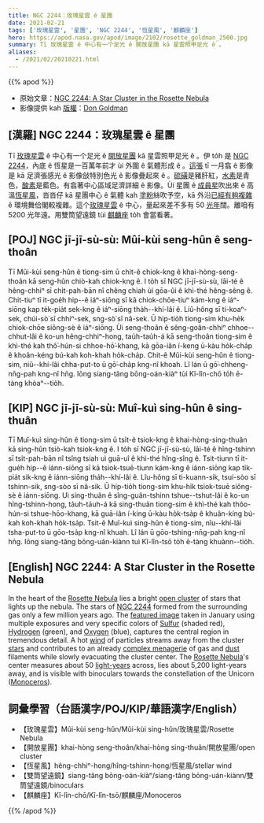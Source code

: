 ```yaml
---
title: NGC 2244：玫瑰星雲 ê 星團
date: 2021-02-21
tags: ['玫瑰星雲', '星團', 'NGC 2244', '恆星風', '麒麟座']
hero: https://apod.nasa.gov/apod/image/2102/rosette_goldman_2500.jpg
summary: Tī 玫瑰星雲 ê 中心有一个足光 ê 開放星團 kā 星雲照甲足光 ê 。
aliases:
  - /2021/02/20210221.html
---
```


{{% apod %}}

- 原始文章：[NGC 2244: A Star Cluster in the Rosette Nebula](https://apod.nasa.gov/apod/ap210221.html)
- 影像提供 kah [版權](https://apod.nasa.gov/apod/lib/about_apod.html#srapply)：[Don Goldman](https://www.astrodonimaging.com/)

## [漢羅] NGC 2244：玫瑰星雲 ê 星團

Tī [玫瑰星雲](https://apod.tw/daily/20210214/) ê 中心有一个足光 ê [開放星團](https://en.wikipedia.org/wiki/Open_cluster) kā 星雲照甲足光 ê 。伊 to̍h 是 [NGC 2244](https://www.youtube.com/watch?v=rQ4n2HjppWo)，內底 ê 恆星是一百萬年前才 ùi 外圍 ê 氣體形成 ê 。[這張](https://astrodonimaging.com/gallery/in-the-heart-of-the-rosette/) tī 一月翕 ê 影像是 kā 足濟張感光 ê 影像敆特別色光 ê 影像疊起來 ê 。[硫磺](https://periodic.lanl.gov/16.shtml)是豬肝紅，[水素](https://periodic.lanl.gov/1.shtml)是青色，[酸素](https://periodic.lanl.gov/8.shtml)是藍色。有翕著中心區域足濟詳細 ê 影像。Ùi 星團 ê [成員星](https://science.nasa.gov/astrophysics/focus-areas/how-do-stars-form-and-evolve)吹出來 ê 高溫[恆星風](https://pwg.gsfc.nasa.gov/Education/wsolwind.html)，沓沓仔 kā 星團中心 ê 氣體 kah [塗粉](http://nedwww.ipac.caltech.edu/level5/Mathis/Mathis1.html)絲吹予空，kā 外沿[已經有夠複雜](https://assets3.thrillist.com/v1/image/2499821/414x310/scale;jpeg_quality=65.jpg) ê 環境舞佮閣較複雜。這个[玫瑰星雲](https://apod.tw/daily/20210214/) ê 中心，量起來差不多有 50 [光年](https://chandra.harvard.edu/photo/cosmic_distance.html)闊。離咱有 5200 光年遠。用雙筒望遠鏡 tùi [麒麟座](https://en.wikipedia.org/wiki/Monoceros) to̍h 會當看著。

## [POJ] NGC jī-jī-sù-sù: Mûi-kùi seng-hûn ê seng-thoân

Tī Mûi-kùi seng-hûn ê tiong-sim ū chi̍t-ê chiok-kng ê khai-hòng-seng-thoân kā seng-hûn chiò-kah chiok-kng ê. I to̍h sī NGC jī-jī-sù-sù, lāi-té ê hêng-chhiⁿ sī chi̍t-pah-bān nî chêng chiah ùi gōa-ûi ê khì-thé hêng-sêng ê. Chit-tiuⁿ tī it-goe̍h hip--ê iáⁿ-siōng sī kā chiok-chōe-tiuⁿ kám-kng ê iáⁿ-siōng kap te̍k-pia̍t sek-kng ê iáⁿ-siōng tha̍h--khí-lâi ê. Liû-hông sī ti-koaⁿ-sek, chúi-sò͘ sī chhiⁿ-sek, sng-sò͘ sī nâ-sek. Ū hip-tio̍h tiong-sim khu-he̍k chiok-chōe siông-sè ê iáⁿ-siōng. Ùi seng-thoân ê sêng-goân-chhiⁿ chhoe--chhut-lâi ê ko-un hêng-chhiⁿ-hong, tau̍h-tau̍h-á kā seng-thoân tiong-sim ê khì-thé kah thô͘-hún-si chhoe-hō͘-khang, kā gōa-iân í-keng ū-kàu ho̍k-cha̍p ê khoân-kéng bú-kah koh-khah ho̍k-cha̍p. Chit-ê Mûi-kùi seng-hûn ê tiong-sim, niû--khí-lâi chha-put-to ū gō͘-cha̍p kng-nî khoah. Lî lán ū gō͘-chheng-nn̄g-pah kng-nî hn̄g. Iōng siang-tâng bōng-oán-kiàⁿ tùi Kî-lîn-chō to̍h ē-tàng khòaⁿ--tio̍h.

## [KIP] NGC jī-jī-sù-sù: Muî-kuì sing-hûn ê sing-thuân

Tī Muî-kuì sing-hûn ê tiong-sim ū tsi̍t-ê tsiok-kng ê khai-hòng-sing-thuân kā sing-hûn tsiò-kah tsiok-kng ê. I to̍h sī NGC jī-jī-sù-sù, lāi-té ê hîng-tshinn sī tsi̍t-pah-bān nî tsîng tsiah uì guā-uî ê khì-thé hîng-sîng ê. Tsit-tiunn tī it-gue̍h hip--ê iánn-siōng sī kā tsiok-tsuē-tiunn kám-kng ê iánn-siōng kap ti̍k-pia̍t sik-kng ê iánn-siōng tha̍h--khí-lâi ê. Lîu-hông sī ti-kuann-sik, tsuí-sòo sī tshinn-sik, sng-sòo sī nâ-sik. Ū hip-tio̍h tiong-sim khu-hi̍k tsiok-tsuē siông-sè ê iánn-siōng. Uì sing-thuân ê sîng-guân-tshinn tshue--tshut-lâi ê ko-un hîng-tshinn-hong, ta̍uh-ta̍uh-á kā sing-thuân tiong-sim ê khì-thé kah thôo-hún-si tshue-hōo-khang, kā guā-iân í-king ū-kàu ho̍k-tsa̍p ê khuân-kíng bú-kah koh-khah ho̍k-tsa̍p. Tsit-ê Muî-kuì sing-hûn ê tiong-sim, nîu--khí-lâi tsha-put-to ū gōo-tsa̍p kng-nî khuah. Lî lán ū gōo-tshing-nn̄g-pah kng-nî hn̄g. Iōng siang-tâng bōng-uán-kiànn tuì Kî-lîn-tsō to̍h ē-tàng khuànn--tio̍h.

## [English] NGC 2244: A Star Cluster in the Rosette Nebula 

In the heart of the [Rosette Nebula](https://apod.nasa.gov/apod/ap120214.html) lies a bright [open cluster](https://en.wikipedia.org/wiki/Open_cluster) of stars that lights up the nebula. The stars of [NGC 2244](https://www.youtube.com/watch?v=rQ4n2HjppWo) formed from the surrounding gas only a few million years ago. The [featured image](https://astrodonimaging.com/gallery/in-the-heart-of-the-rosette/) taken in January using multiple exposures and very specific colors of [Sulfur](https://periodic.lanl.gov/16.shtml) (shaded red), [Hydrogen](https://periodic.lanl.gov/1.shtml) (green), and [Oxygen](https://periodic.lanl.gov/8.shtml) (blue), captures the central region in tremendous detail. A hot [wind](https://pwg.gsfc.nasa.gov/Education/wsolwind.html) of particles streams away from the cluster [stars](https://science.nasa.gov/astrophysics/focus-areas/how-do-stars-form-and-evolve) and contributes to an already [complex menagerie](https://assets3.thrillist.com/v1/image/2499821/414x310/scale;jpeg_quality=65.jpg) of gas and [dust](http://nedwww.ipac.caltech.edu/level5/Mathis/Mathis1.html) filaments while slowly evacuating the cluster center. The [Rosette Nebula](https://apod.nasa.gov/apod/ap210214.html)'s center measures about 50 [light-years](https://chandra.harvard.edu/photo/cosmic_distance.html) across, lies about 5,200 light-years away, and is visible with binoculars towards the constellation of the Unicorn ([Monoceros](https://en.wikipedia.org/wiki/Monoceros)).

## 詞彙學習（台語漢字/POJ/KIP/華語漢字/English）

- 【玫瑰星雲】Mûi-kùi seng-hûn/Mûi-kùi sing-hûn/玫瑰星雲/Rosette Nebula
- 【開放星團】khai-hòng seng-thoân/khai-hòng sing-thuân/開放星團/open cluster
- 【恆星風】hêng-chhiⁿ-hong/hîng-tshinn-hong/恆星風/stellar wind
- 【雙筒望遠鏡】siang-tâng bōng-oán-kiàⁿ/siang-tâng bōng-uán-kiànn/雙筒望遠鏡/binoculars
- 【麒麟座】Kî-lîn-chō/Kî-lîn-tsō/麒麟座/Monoceros

{{% /apod %}}
